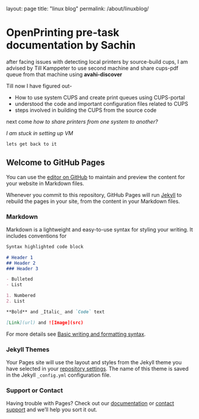 layout: page
title: "linux blog"
permalink: /about/linuxblog/


# OpenPrinting pre-task documentation by Sachin
after facing issues with detecting local printers by source-build cups, I am advised by Till Kamppeter to use second machine and share cups-pdf queue from that machine using **avahi-discover** 

Till now I have figured out-
* How to use system CUPS and create print queues using CUPS-portal
* understood the code and important configuration files related to CUPS
* steps involved in building the CUPS from the source code

next come _how to share printers from one system to another?_ 

_I am stuck in setting up VM_

```markdown 
lets get back to it
```

## Welcome to GitHub Pages
You can use the [editor on GitHub](https://github.com/thakan25/thakan25.github.io/edit/main/README.md) to maintain and preview the content for your website in Markdown files.

Whenever you commit to this repository, GitHub Pages will run [Jekyll](https://jekyllrb.com/) to rebuild the pages in your site, from the content in your Markdown files.

### Markdown

Markdown is a lightweight and easy-to-use syntax for styling your writing. It includes conventions for

```markdown
Syntax highlighted code block

# Header 1
## Header 2
### Header 3

- Bulleted
- List

1. Numbered
2. List

**Bold** and _Italic_ and `Code` text

[Link](url) and ![Image](src)
```

For more details see [Basic writing and formatting syntax](https://docs.github.com/en/github/writing-on-github/getting-started-with-writing-and-formatting-on-github/basic-writing-and-formatting-syntax).

### Jekyll Themes

Your Pages site will use the layout and styles from the Jekyll theme you have selected in your [repository settings](https://github.com/thakan25/thakan25.github.io/settings/pages). The name of this theme is saved in the Jekyll `_config.yml` configuration file.

### Support or Contact

Having trouble with Pages? Check out our [documentation](https://docs.github.com/categories/github-pages-basics/) or [contact support](https://support.github.com/contact) and we’ll help you sort it out.

